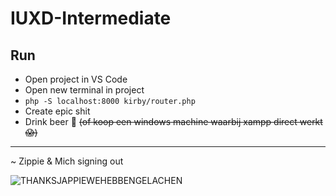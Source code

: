 # IUXD-Intermediate

## Run

- Open project in VS Code
- Open new terminal in project
- ```php -S localhost:8000 kirby/router.php```
- Create epic shit
- Drink beer 🍺 ~~(of koop een windows machine waarbij xampp direct werkt 😱)~~

---

~ Zippie & Mich signing out

![THANKSJAPPIEWEHEBBENGELACHEN](https://media.giphy.com/media/3o7qDEq2bMbcbPRQ2c/giphy.gif)

